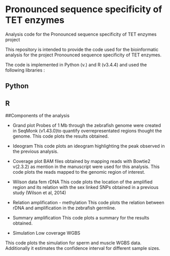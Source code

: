 # Pronounced sequence specificity of TET enzymes

Analysis code for the Pronounced sequence specificity of TET enzymes project

This repository is intended to provide the code used for the bioinformatic analysis for the project Pronounced sequence specificity of TET enzymes.

The code is implemented in Python (v.) and R (v3.4.4) and used the following libraries :

Python
-
R
-

##Components of the analysis

- Grand plot
Probes of 1 Mb through the zebrafish genome were created in SeqMonk (v1.43.0)to quantify overrepresentated regions thought the genome. This code plots the results obtained.

- Ideogram
This code plots an ideogram highlighting the peak observed in the previous analysis.

- Coverage plot
BAM files obtained by mapping reads with Bowtie2 v(2.3.2) as mention in the manuscript were used for this analysis. This code plots the reads mapped to the genomic region of interest.

- Wilson data fem rDNA
This code plots the location of the amplified region and its relation with the sex linked SNPs obtained in a previous study (Wilson et al, 2014)

- Relation amplification - methylation
This code plots the relation between rDNA and amplification in the zebrafish germline.

- Summary amplification
This code plots a summary for the results obtained.

- Simulation Low coverage WGBS

This code plots the simulation for sperm and muscle WGBS data. Additionally it estimates the confidence interval for different sample sizes.